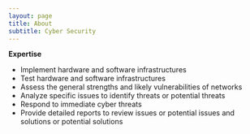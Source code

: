 ```yaml
---
layout: page
title: About
subtitle: Cyber Security 
---
```

**Expertise**

- Implement hardware and software infrastructures
- Test hardware and software infrastructures
- Assess the general strengths and likely vulnerabilities of networks
- Analyze specific issues to identify threats or potential threats
- Respond to immediate cyber threats
- Provide detailed reports to review issues or potential issues and solutions or potential solutions







